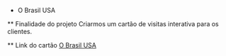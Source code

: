 * O Brasil USA

** Finalidade do projeto
Criarmos um cartão de visitas interativa para os clientes.

** Link do cartão
[O Brasil USA]()